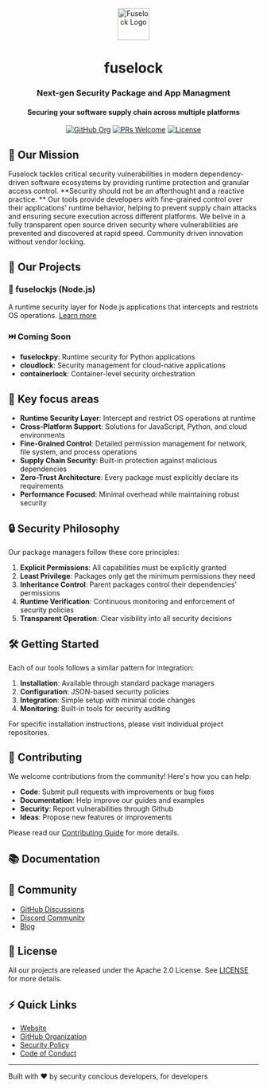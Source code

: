 <div align="center">
  <img src="https://avatars.githubusercontent.com/u/196389614" width="64" height="64" alt="Fuselock Logo">
  <h1>fuselock</h1>
  <h3>Next-gen Security Package and App Managment</h3>
  <h4>Securing your software supply chain across multiple platforms</h4>

  [![GitHub Org](https://img.shields.io/badge/GitHub-Organization-blue)](https://github.com/fuselockhq)
  [![PRs Welcome](https://img.shields.io/badge/PRs-welcome-brightgreen.svg)](https://github.com/orgs/fuselockhq/repositories)
  [![License](https://img.shields.io/badge/License-Apache%202.0-blue.svg)](LICENSE)
</div>

## 🎯 Our Mission

Fuselock tackles critical security vulnerabilities in modern dependency-driven software ecosystems by providing runtime protection and granular access control. 
**Security should not be an afterthought and a reactive practice. **
Our tools provide developers with fine-grained control over their applications' runtime behavior, helping to prevent supply chain attacks and ensuring secure execution across different platforms.
We belive in a fully transparent open source driven security where vulnerabilities are prevented and discovered at rapid speed. Community driven innovation without vendor locking. 

## 🚀 Our Projects

### 🔐 fuselockjs (Node.js)
A runtime security layer for Node.js applications that intercepts and restricts OS operations. [Learn more](https://github.com/fuselockhq/fuselockls)

### ⏭️ Coming Soon
- **fuselockpy**: Runtime security for Python applications
- **cloudlock**: Security management for cloud-native applications
- **containerlock**: Container-level security orchestration


## 🌟 Key focus areas

- **Runtime Security Layer**: Intercept and restrict OS operations at runtime
- **Cross-Platform Support**: Solutions for JavaScript, Python, and cloud environments
- **Fine-Grained Control**: Detailed permission management for network, file system, and process operations
- **Supply Chain Security**: Built-in protection against malicious dependencies
- **Zero-Trust Architecture**: Every package must explicitly declare its requirements
- **Performance Focused**: Minimal overhead while maintaining robust security


## 🔒 Security Philosophy

Our package managers follow these core principles:

1. **Explicit Permissions**: All capabilities must be explicitly granted
2. **Least Privilege**: Packages only get the minimum permissions they need
3. **Inheritance Control**: Parent packages control their dependencies' permissions
4. **Runtime Verification**: Continuous monitoring and enforcement of security policies
5. **Transparent Operation**: Clear visibility into all security decisions

## 🛠️ Getting Started

Each of our tools follows a similar pattern for integration:

1. **Installation**: Available through standard package managers
2. **Configuration**: JSON-based security policies
3. **Integration**: Simple setup with minimal code changes
4. **Monitoring**: Built-in tools for security auditing

For specific installation instructions, please visit individual project repositories.

## 🤝 Contributing

We welcome contributions from the community! Here's how you can help:

- **Code**: Submit pull requests with improvements or bug fixes
- **Documentation**: Help improve our guides and examples
- **Security**: Report vulnerabilities through Github
- **Ideas**: Propose new features or improvements

Please read our [Contributing Guide](CONTRIBUTING.md) for more details.

## 📚 Documentation

## 🤖 Community

- [GitHub Discussions](https://github.com/orgs/fuselockhq/discussions)
- [Discord Community](https://discord.gg/fuselockhq)
- [Blog](https://fuselock.org/blog)

## 📄 License

All our projects are released under the Apache 2.0 License. See [LICENSE](LICENSE) for more details.

## ⚡ Quick Links

- [Website](https://fuselock.org)
- [GitHub Organization](https://github.com/fuselockhq)
- [Security Policy](SECURITY.md)
- [Code of Conduct](CODE_OF_CONDUCT.md)

---

Built with ❤️ by security concious developers, for developers

